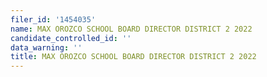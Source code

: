 ```yaml
---
filer_id: '1454035'
name: MAX OROZCO SCHOOL BOARD DIRECTOR DISTRICT 2 2022
candidate_controlled_id: ''
data_warning: ''
title: MAX OROZCO SCHOOL BOARD DIRECTOR DISTRICT 2 2022
---
```

